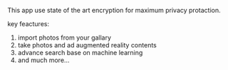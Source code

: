 This app use state of the art encryption for maximum privacy protaction.

key feactures:
1. import photos from your gallary
2. take photos and ad augmented reality contents
3. advance search base on machine learning
4. and much more...
